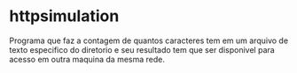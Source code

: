 # httpsimulation
Programa que faz a contagem de quantos caracteres tem em um arquivo de texto especifico do 
diretorio e seu resultado tem que ser disponivel para acesso em outra maquina da mesma rede. 

